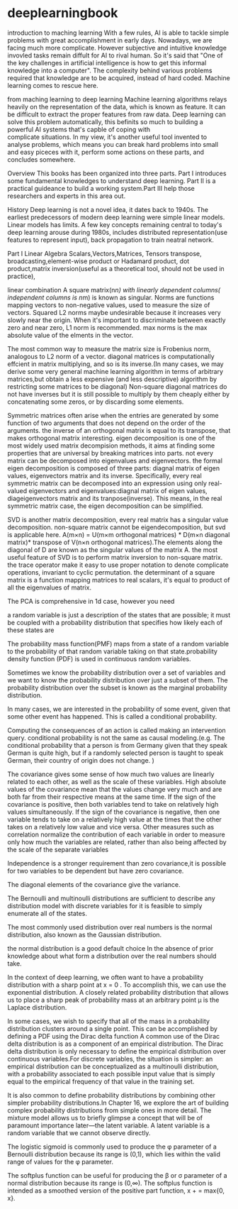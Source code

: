 # deeplearningbook


introduction to maching learning
With a few rules, AI is able to tackle simple problems with great accomplishment in early days. Nowadays, we are facing much more complicate.
However subjective and intuitive knowledge invovled tasks remain diffult for AI to rival human. So it's said that "One of the key challenges in
artificial intelligence is how to get this informal knowledge into a computer". The complexity behind various problems required that knowledge are 
to be acquired, instead of hard coded. Machine learning comes to rescue here.

from maching learning to deep learning
Machine learning algorithms relays heavily on the representation of the data, which is known as feature. It can be difficult to extract the proper features
from raw data. Deep learning can solve this problem automatically, this befinits so much to building a powerful AI systems that's capble of coping with  
complicate situations. In my view, it's another useful tool invented to analyse problems, which means you can break hard problems into small and 
easy piceces with it, perform some actions on these parts, and concludes somewhere. 

Overview
This books has been organized into three parts. Part I introduces some fundamental knowledges to understand deep learning. Part II is a practical guideance 
to build a working system.Part III help those researchers and experts in this area out.

History
Deep learning is not a novel idea, it dates back to 1940s. The earliest predecessors of modern deep learning were simple linear models. Linear models has limits.
A few key concepts remaining central to today's deep learning arouse during 1980s, includes distributed representation(use features to represent input), back propagation
to train neatral network.



Part I
Linear Algebra
Scalars,Vectors,Matrices, Tensors
transpose, broadcasting,element-wise product or Hadamard product, dot product,matrix inversion(useful as a theoretical tool, should not be used in practice),

linear combination 
A square matrix(n*n) with linearly dependent columns( independent columns is n*m) is known as singular.
Norms are functions mapping vectors to non-negative values,  used to measure the size of vectors.
Squared L2 norms maybe undesirable because it increases very slowly near the origin. When it's important to discriminate between exactly zero and near zero, L1 norm is recommended.
max norms is the max absolute value of the elments in the vector.

The most common way to measure the matrix size is Frobenius norm, analogous to L2 norm of a vector.
diagonal matrices is computationally effcient in matrix multiplying, and so is its inverse.(In many cases, we may derive some very general machine learning algorithm in terms of arbitrary matrices,but obtain a less expensive (and less descriptive) algorithm by restricting some matrices to be diagonal)
Non-square diagonal matrices do not have inverses but it is still possible to multiply by them cheaply either by concatenating some zeros, or by discarding some elements.

Symmetric matrices often arise when the entries are generated by some function of two arguments that does not depend on the order of the arguments.
the inverse of an orthogonal matrix  is equal to its transpose, that makes orthogonal matrix interesting.
eigen decomposition is one of the most widely used matrix decompision methods, it aims at finding some properties that are universal by breaking matrices into parts. not every matrix can be decomposed into eigenvalues and eigenvectors.
the formal eigen decomposition is composed of three parts: diagnal matrix of eigen values, eigenvectors matrix and its inverse. 
Specifically, every real symmetric matrix can be decomposed into an expression using only real-valued eigenvectors and eigenvalues:diagnal matrix of eigen values, diageigenvectors matrix and its tranpose(inverse). This means, in the real symmetric matrix case,
the eigen decomposition can be simplified.

SVD is another matrix decomposition, every real matrix has a singular value decomposition. non-square matrix cannot be eigendecomposition, but svd is applicable here.
A(m×n) = U(m×m orthogonal matrices) * D(m×n diagonal matrix)* transpose of V(n×n orthogonal matrices).The elements along the diagonal of D are known as the singular values of the matrix A. the most useful feature of SVD
is to perform matrix inversion to non-square matrix.
the trace operator make it easy to use proper notation to denote complicate operations, invariant to cyclic permutation.
the determinant of a square matrix is a function mapping matrices to real scalars, it's equal to product of all the eigenvalues of matrix.

The PCA is comprehensive in 1d case, however you need 






a random variable is just a description of the states that are possible; it must be coupled with a probability distribution that specifies how likely each of these states are

The probability mass function(PMF) maps from a state of a random variable to the probability of that random variable taking on that state.probability density function (PDF) is used in continuous random variables.

Sometimes we know the probability distribution over a set of variables and we want to know the probability distribution over just a subset of them. The probability distribution over the subset is known as the marginal probability distribution.

In many cases, we are interested in the probability of some event, given that some other event has happened. This is called a conditional probability. 

Computing the consequences of an action is called making an intervention query. conditional probability is not the same as causal modeling.(e.g. The conditional probability that a person is from Germany given that they speak German is quite high, but if a randomly selected person is taught to speak German, their country of origin does not change. )

The covariance gives some sense of how much two values are linearly related to each other, as well as the scale of these variables. High absolute values of the covariance mean that the values change very much and are both far 
from their respective means at the same time. If the sign of the covariance is positive, then both variables tend to take on relatively high values simultaneously. If the sign of the covariance is negative, then one variable 
tends to take on a relatively high value at the times that the other takes on a relatively low value and vice versa.
Other measures such as correlation normalize the contribution of each variable in order to measure only how much the variables are related, rather than also being affected by the scale of the separate variables

Independence is a stronger requirement than zero covariance,it is possible for two variables to be dependent but have zero covariance. 

The diagonal elements of the covariance give the variance.

The Bernoulli and multinoulli distributions are sufficient to describe any distribution model with discrete variables for it is feasible to simply enumerate all of the states.

The most commonly used distribution over real numbers is the normal distribution, also known as the Gaussian distribution.

the normal distribution is a good default choice In the absence of prior knowledge about what form a distribution over the real numbers should take.

In the context of deep learning, we often want to have a probability distribution with a sharp point at x = 0 . To accomplish this, we can use the exponential distribution.
A closely related probability distribution that allows us to place a sharp peak of probability mass at an arbitrary point µ is the Laplace distribution.

In some cases, we wish to specify that all of the mass in a probability distribution clusters around a single point. This can be accomplished by defining a PDF using the Dirac delta function
A common use of the Dirac delta distribution is as a component of an empirical distribution. The Dirac delta distribution is only necessary to define the empirical distribution over continuous variables.For discrete 
variables, the situation is simpler: an empirical distribution can be conceptualized as a multinoulli distribution, with a probability associated to each possible input value that is simply equal to the empirical 
frequency of that value in the training set.


It is also common to define probability distributions by combining other simpler probability distributions.In Chapter 16, we explore the art of building complex probability distributions from simple ones in more detail.
The mixture model allows us to briefly glimpse a concept that will be of paramount importance later—the latent variable. A latent variable is a random variable that we cannot observe directly. 

The logistic sigmoid is commonly used to produce the φ parameter of a Bernoulli distribution because its range is (0,1), which lies within the valid range of values for the φ parameter.

The softplus function can be useful for producing the β or σ parameter of a normal distribution because its range is (0,∞).  The softplus function is intended as a smoothed version of the positive part function, x + = max{0, x}. 
















